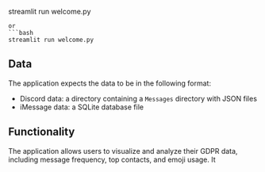 streamlit run welcome.py
```
or
```bash
streamlit run welcome.py
```

## Data

The application expects the data to be in the following format:
- Discord data: a directory containing a `Messages` directory with JSON files
- iMessage data: a SQLite database file

## Functionality

The application allows users to visualize and analyze their GDPR data, including message frequency, top contacts, and emoji usage. It
